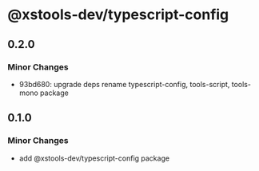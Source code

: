 # @xstools-dev/typescript-config

## 0.2.0

### Minor Changes

- 93bd680: upgrade deps rename typescript-config, tools-script, tools-mono package

## 0.1.0

### Minor Changes

- add @xstools-dev/typescript-config package
